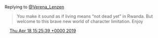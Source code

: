 Replying to [@Verena\_Lenzen](https://twitter.com/Verena_Lenzen/status/1118771784948617216)

> You make it sound as if living means “not dead yet” in Rwanda\. But welcome to this brave new world of character limitation\. Enjoy

<img src="../../media/tweet.ico" width="12" /> [Thu Apr 18 15:25:39 +0000 2019](https://twitter.com/DromerDenker/status/1118898390358740993)